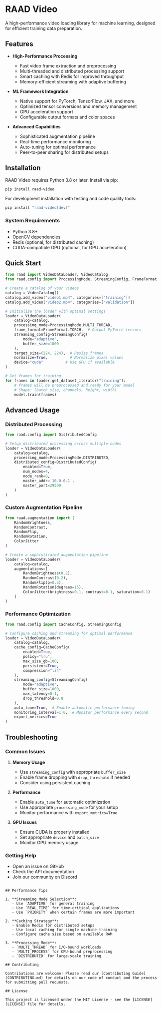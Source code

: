 # RAAD Video

A high-performance video loading library for machine learning, designed for efficient training data preparation.

## Features

- **High-Performance Processing**
  - Fast video frame extraction and preprocessing
  - Multi-threaded and distributed processing support
  - Smart caching with Redis for improved throughput
  - Memory-efficient streaming with adaptive buffering

- **ML Framework Integration**
  - Native support for PyTorch, TensorFlow, JAX, and more
  - Optimized tensor conversions and memory management
  - GPU acceleration support
  - Configurable output formats and color spaces

- **Advanced Capabilities**
  - Sophisticated augmentation pipeline
  - Real-time performance monitoring
  - Auto-tuning for optimal performance
  - Peer-to-peer sharing for distributed setups

## Installation

RAAD Video requires Python 3.8 or later. Install via pip:

```bash
pip install raad-video
```

For development installation with testing and code quality tools:
```bash
pip install "raad-video[dev]"
```

### System Requirements
- Python 3.8+
- OpenCV dependencies
- Redis (optional, for distributed caching)
- CUDA-compatible GPU (optional, for GPU acceleration)

## Quick Start

```python
from raad import VideoDataLoader, VideoCatalog
from raad.config import ProcessingMode, StreamingConfig, FrameFormat

# Create a catalog of your videos
catalog = VideoCatalog()
catalog.add_video("video1.mp4", categories=["training"])
catalog.add_video("video2.mp4", categories=["validation"])

# Initialize the loader with optimal settings
loader = VideoDataLoader(
    catalog=catalog,
    processing_mode=ProcessingMode.MULTI_THREAD,
    frame_format=FrameFormat.TORCH,  # Output PyTorch tensors
    streaming_config=StreamingConfig(
        mode="adaptive",
        buffer_size=1000
    ),
    target_size=(224, 224),  # Resize frames
    normalize=True,          # Normalize pixel values
    device="cuda"          # Use GPU if available
)

# Get frames for training
for frames in loader.get_dataset_iterator("training"):
    # frames will be preprocessed and ready for your model
    # Shape: (batch_size, channels, height, width)
    model.train(frames)
```

## Advanced Usage

### Distributed Processing

```python
from raad.config import DistributedConfig

# Setup distributed processing across multiple nodes
loader = VideoDataLoader(
    catalog=catalog,
    processing_mode=ProcessingMode.DISTRIBUTED,
    distributed_config=DistributedConfig(
        enabled=True,
        num_nodes=4,
        node_rank=0,
        master_addr='10.0.0.1',
        master_port=29500
    )
)
```

### Custom Augmentation Pipeline

```python
from raad.augmentation import (
    RandomBrightness,
    RandomContrast,
    RandomFlip,
    RandomRotation,
    ColorJitter
)

# Create a sophisticated augmentation pipeline
loader = VideoDataLoader(
    catalog=catalog,
    augmentations=[
        RandomBrightness(0.2),
        RandomContrast(0.2),
        RandomFlip(p=0.5),
        RandomRotation(degrees=15),
        ColorJitter(brightness=0.1, contrast=0.1, saturation=0.1)
    ]
)
```

### Performance Optimization

```python
from raad.config import CacheConfig, StreamingConfig

# Configure caching and streaming for optimal performance
loader = VideoDataLoader(
    catalog=catalog,
    cache_config=CacheConfig(
        enabled=True,
        policy="lru",
        max_size_gb=100,
        persistent=True,
        compression="lz4"
    ),
    streaming_config=StreamingConfig(
        mode="adaptive",
        buffer_size=1000,
        max_latency=0.1,
        drop_threshold=0.8
    ),
    auto_tune=True,  # Enable automatic performance tuning
    monitoring_interval=1.0,  # Monitor performance every second
    export_metrics=True
)
```

## Troubleshooting

### Common Issues

1. **Memory Usage**
   - Use `streaming_config` with appropriate `buffer_size`
   - Enable frame dropping with `drop_threshold` if needed
   - Consider using persistent caching

2. **Performance**
   - Enable `auto_tune` for automatic optimization
   - Use appropriate `processing_mode` for your setup
   - Monitor performance with `export_metrics=True`

3. **GPU Issues**
   - Ensure CUDA is properly installed
   - Set appropriate `device` and `batch_size`
   - Monitor GPU memory usage

### Getting Help

- Open an issue on GitHub
- Check the API documentation
- Join our community on Discord
```

## Performance Tips

1. **Streaming Mode Selection**:
   - Use `ADAPTIVE` for general training
   - Use `REAL_TIME` for time-critical applications
   - Use `PRIORITY` when certain frames are more important

2. **Caching Strategy**:
   - Enable Redis for distributed setups
   - Use local caching for single machine training
   - Configure cache size based on available RAM

3. **Processing Mode**:
   - `MULTI_THREAD` for I/O-bound workloads
   - `MULTI_PROCESS` for CPU-bound preprocessing
   - `DISTRIBUTED` for large-scale training

## Contributing

Contributions are welcome! Please read our [Contributing Guide](CONTRIBUTING.md) for details on our code of conduct and the process for submitting pull requests.

## License

This project is licensed under the MIT License - see the [LICENSE](LICENSE) file for details.
